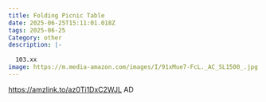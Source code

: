 ```yaml
---
title: Folding Picnic Table
date: 2025-06-25T15:11:01.018Z
tags: 2025-06-25
Category: other
description: |-
  
  103.xx
image: https://m.media-amazon.com/images/I/91xMue7-FcL._AC_SL1500_.jpg
---
```

https://amzlink.to/az0Ti1DxC2WJL
AD